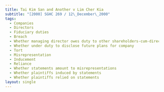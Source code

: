 ```yaml
---
title: Tai Kim San and Another v Lim Cher Kia
subtitle: "[2000] SGHC 269 / 12\_December\_2000"
tags:
  - Companies
  - Directors
  - Fiduciary duties
  - Breach
  - Whether managing director owes duty to other shareholders-cum-directors
  - Whether under duty to disclose future plans for company
  - Tort
  - Misrepresentation
  - Inducement
  - Reliance
  - Whether statements amount to misrepresentations
  - Whether plaintiffs induced by statements
  - Whether plaintiffs relied on statements
layout: single
---
```


